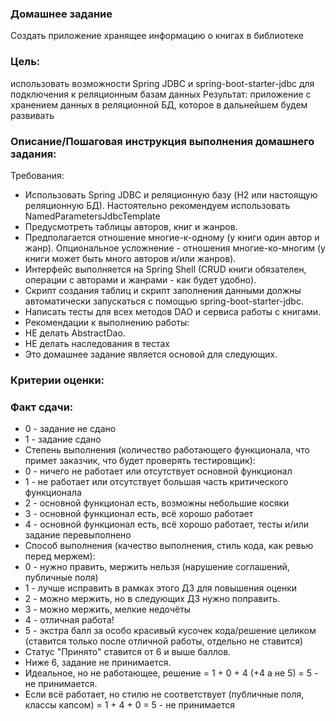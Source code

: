 ### Домашнее задание
Создать приложение хранящее информацию о книгах в библиотеке
### Цель:
использовать возможности Spring JDBC и spring-boot-starter-jdbc для подключения к реляционным базам данных
Результат: приложение с хранением данных в реляционной БД, которое в дальнейшем будем развивать

### Описание/Пошаговая инструкция выполнения домашнего задания:
Требования:
* Использовать Spring JDBC и реляционную базу (H2 или настоящую реляционную БД). 
 Настоятельно рекомендуем использовать NamedParametersJdbcTemplate
* Предусмотреть таблицы авторов, книг и жанров.
* Предполагается отношение многие-к-одному (у книги один автор и жанр). Опциональное усложнение - отношения многие-ко-многим (у книги может быть много авторов и/или жанров).
* Интерфейс выполняется на Spring Shell (CRUD книги обязателен, операции с авторами и жанрами - как будет удобно).
* Скрипт создания таблиц и скрипт заполнения данными должны автоматически запускаться
  с помощью spring-boot-starter-jdbc.
* Написать тесты для всех методов DAO и сервиса работы с книгами.
* Рекомендации к выполнению работы:
* НЕ делать AbstractDao.
* НЕ делать наследования в тестах
* Это домашнее задание является основой для следующих.

### Критерии оценки:
### Факт сдачи:

* 0 - задание не сдано
* 1 - задание сдано
* Степень выполнения (количество работающего функционала, что примет заказчик, что будет проверять тестировщик):
* 0 - ничего не работает или отсутствует основной функционал
* 1 - не работает или отсутствует большая часть критического функционала
* 2 - основной функционал есть, возможны небольшие косяки
* 3 - основной функционал есть, всё хорошо работает
* 4 - основной функционал есть, всё хорошо работает, тесты и/или задание перевыполнено
* Способ выполнения (качество выполнения, стиль кода, как ревью перед мержем):
* 0 - нужно править, мержить нельзя (нарушение соглашений, публичные поля)
* 1 - лучше исправить в рамках этого ДЗ для повышения оценки
* 2 - можно мержить, но в следующих ДЗ нужно поправить.
* 3 - можно мержить, мелкие недочёты
* 4 - отличная работа!
* 5 - экстра балл за особо красивый кусочек кода/решение целиком (ставится только после отличной работы, отдельно не ставится)
* Статус "Принято" ставится от 6 и выше баллов.
* Ниже 6, задание не принимается.
* Идеальное, но не работающее, решение = 1 + 0 + 4 (+4 а не 5) = 5 - не принимается.
* Если всё работает, но стилю не соответствует (публичные поля, классы капсом) = 1 + 4 + 0 = 5 - не принимается
